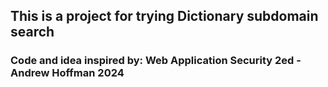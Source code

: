 ## This is a project for trying Dictionary subdomain search

### Code and idea inspired by: Web Application Security 2ed - Andrew Hoffman 2024